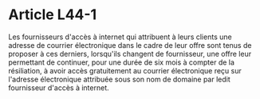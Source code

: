 # Article L44-1

Les fournisseurs d'accès à internet qui attribuent à leurs clients une adresse de courrier électronique dans le cadre de leur offre sont tenus de proposer à ces derniers, lorsqu'ils changent de fournisseur, une offre leur permettant de continuer, pour une durée de six mois à compter de la résiliation, à avoir accès gratuitement au courrier électronique reçu sur l'adresse électronique attribuée sous son nom de domaine par ledit fournisseur d'accès à internet.